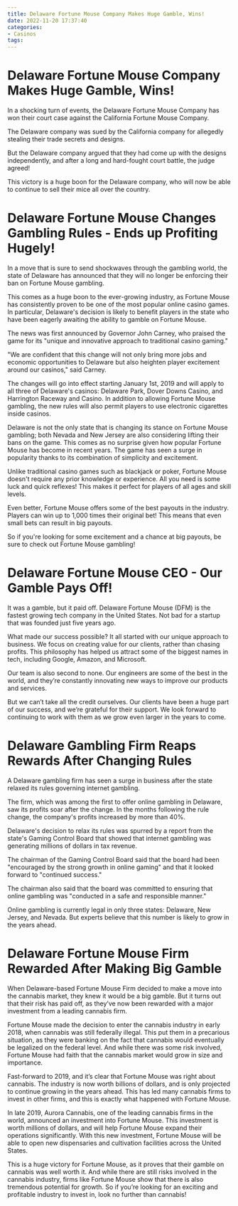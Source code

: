 ```yaml
---
title: Delaware Fortune Mouse Company Makes Huge Gamble, Wins!
date: 2022-11-20 17:37:40
categories:
- Casinos
tags:
---
```



#  Delaware Fortune Mouse Company Makes Huge Gamble, Wins!

In a shocking turn of events, the Delaware Fortune Mouse Company has won their court case against the California Fortune Mouse Company.

The Delaware company was sued by the California company for allegedly stealing their trade secrets and designs.

But the Delaware company argued that they had come up with the designs independently, and after a long and hard-fought court battle, the judge agreed!

This victory is a huge boon for the Delaware company, who will now be able to continue to sell their mice all over the country.

#  Delaware Fortune Mouse Changes Gambling Rules - Ends up Profiting Hugely!

In a move that is sure to send shockwaves through the gambling world, the state of Delaware has announced that they will no longer be enforcing their ban on Fortune Mouse gambling.

This comes as a huge boon to the ever-growing industry, as Fortune Mouse has consistently proven to be one of the most popular online casino games. In particular, Delaware's decision is likely to benefit players in the state who have been eagerly awaiting the ability to gamble on Fortune Mouse.

The news was first announced by Governor John Carney, who praised the game for its "unique and innovative approach to traditional casino gaming."

"We are confident that this change will not only bring more jobs and economic opportunities to Delaware but also heighten player excitement around our casinos," said Carney.

The changes will go into effect starting January 1st, 2019 and will apply to all three of Delaware's casinos: Delaware Park, Dover Downs Casino, and Harrington Raceway and Casino. In addition to allowing Fortune Mouse gambling, the new rules will also permit players to use electronic cigarettes inside casinos.

Delaware is not the only state that is changing its stance on Fortune Mouse gambling; both Nevada and New Jersey are also considering lifting their bans on the game. This comes as no surprise given how popular Fortune Mouse has become in recent years. The game has seen a surge in popularity thanks to its combination of simplicity and excitement.

Unlike traditional casino games such as blackjack or poker, Fortune Mouse doesn't require any prior knowledge or experience. All you need is some luck and quick reflexes! This makes it perfect for players of all ages and skill levels.

Even better, Fortune Mouse offers some of the best payouts in the industry. Players can win up to 1,000 times their original bet! This means that even small bets can result in big payouts.

So if you're looking for some excitement and a chance at big payouts, be sure to check out Fortune Mouse gambling!

#  Delaware Fortune Mouse CEO - Our Gamble Pays Off!

It was a gamble, but it paid off. Delaware Fortune Mouse (DFM) is the fastest growing tech company in the United States. Not bad for a startup that was founded just five years ago.

What made our success possible? It all started with our unique approach to business. We focus on creating value for our clients, rather than chasing profits. This philosophy has helped us attract some of the biggest names in tech, including Google, Amazon, and Microsoft.

Our team is also second to none. Our engineers are some of the best in the world, and they’re constantly innovating new ways to improve our products and services.

But we can’t take all the credit ourselves. Our clients have been a huge part of our success, and we’re grateful for their support. We look forward to continuing to work with them as we grow even larger in the years to come.

#  Delaware Gambling Firm Reaps Rewards After Changing Rules

A Delaware gambling firm has seen a surge in business after the state relaxed its rules governing internet gambling.

The firm, which was among the first to offer online gambling in Delaware, saw its profits soar after the change. In the months following the rule change, the company's profits increased by more than 40%.

Delaware's decision to relax its rules was spurred by a report from the state's Gaming Control Board that showed that internet gambling was generating millions of dollars in tax revenue.

The chairman of the Gaming Control Board said that the board had been "encouraged by the strong growth in online gaming" and that it looked forward to "continued success."

The chairman also said that the board was committed to ensuring that online gambling was "conducted in a safe and responsible manner."

Online gambling is currently legal in only three states: Delaware, New Jersey, and Nevada. But experts believe that this number is likely to grow in the years ahead.

#  Delaware Fortune Mouse Firm Rewarded After Making Big Gamble

When Delaware-based Fortune Mouse Firm decided to make a move into the cannabis market, they knew it would be a big gamble. But it turns out that their risk has paid off, as they’ve now been rewarded with a major investment from a leading cannabis firm.

Fortune Mouse made the decision to enter the cannabis industry in early 2018, when cannabis was still federally illegal. This put them in a precarious situation, as they were banking on the fact that cannabis would eventually be legalized on the federal level. And while there was some risk involved, Fortune Mouse had faith that the cannabis market would grow in size and importance.

Fast-forward to 2019, and it’s clear that Fortune Mouse was right about cannabis. The industry is now worth billions of dollars, and is only projected to continue growing in the years ahead. This has led many cannabis firms to invest in other firms, and this is exactly what happened with Fortune Mouse.

In late 2019, Aurora Cannabis, one of the leading cannabis firms in the world, announced an investment into Fortune Mouse. This investment is worth millions of dollars, and will help Fortune Mouse expand their operations significantly. With this new investment, Fortune Mouse will be able to open new dispensaries and cultivation facilities across the United States.

This is a huge victory for Fortune Mouse, as it proves that their gamble on cannabis was well worth it. And while there are still risks involved in the cannabis industry, firms like Fortune Mouse show that there is also tremendous potential for growth. So if you’re looking for an exciting and profitable industry to invest in, look no further than cannabis!